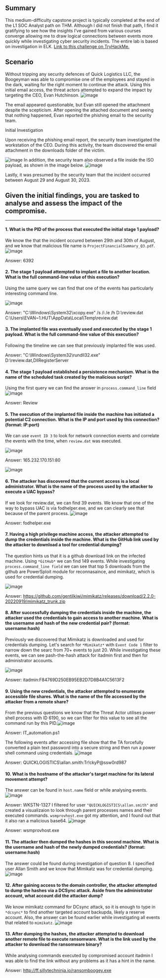 ## Summary 

This medium-difficulty capstone project is typically completed at the end of the L1 SOC Analyst path on THM. Although I did not finish that path, I find it gratifying to see how the insights I’ve gained from various courses converge allowing me to draw logical connections between events more quickly while investigating cyber security incidents. The entire lab is based on investigation in ELK. <a href="https://tryhackme.com/room/boogeyman3" target="_blank" rel="noopener noreferrer">Link to this challenge on TryHackMe.</a>

## Scenario

Without tripping any security defences of Quick Logistics LLC, the Boogeyman was able to compromise one of the employees and stayed in the dark, waiting for the right moment to continue the attack. Using this initial email access, the threat actors attempted to expand the impact by targeting the CEO, Evan Hutchinson. 
![image](https://github.com/user-attachments/assets/631193b7-4b0f-435d-80e0-d63dd02f9a30)

The email appeared questionable, but Evan still opened the attachment despite the scepticism. After opening the attached document and seeing that nothing happened, Evan reported the phishing email to the security team.

Initial Investigation

Upon receiving the phishing email report, the security team investigated the workstation of the CEO. During this activity, the team discovered the email attachment in the downloads folder of the victim.

![image](https://github.com/user-attachments/assets/3794c48f-1ae5-48a6-b54a-e8c475ab9df7)
In addition, the security team also observed a file inside the ISO payload, as shown in the image below.
![image](https://github.com/user-attachments/assets/f3be4152-5bf0-4225-906a-fc01371a0b36)

Lastly, it was presumed by the security team that the incident occurred between August 29 and August 30, 2023.

## Given the initial findings, you are tasked to analyse and assess the impact of the compromise.

---

#### 1. What is the PID of the process that executed the initial stage 1 payload?

We know the that the incident occured between 29th and 30th of August, and we know that malicious file name is `ProjectFinancialSummary_Q3.pdf`. 
![image](https://github.com/user-attachments/assets/86690089-b95e-44a3-8c87-cb6618be09aa)

Answer: 6392

#### 2. The stage 1 payload attempted to implant a file to another location. What is the full command-line value of this execution?

Using the same query we can find that one of the events has particularly interesting command line.

![image](https://github.com/user-attachments/assets/cb8da41a-25d2-46db-9689-0d8ac42f924c)

Answer: "C:\Windows\System32\xcopy.exe" /s /i /e /h D:\review.dat C:\Users\EVAN~1.HUT\AppData\Local\Temp\review.dat

#### 3. The implanted file was eventually used and executed by the stage 1 payload. What is the full command-line value of this execution?

Following the timeline we can see that previously implanted file was used.

Answer: "C:\Windows\System32\rundll32.exe" D:\review.dat,DllRegisterServer

#### 4. The stage 1 payload established a persistence mechanism. What is the name of the scheduled task created by the malicious script?

Using the first query we can find the answer in `process.command_line` field![image](https://github.com/user-attachments/assets/4643df1f-d0f5-4302-8d38-f06d98aabfb8)

Answer: Review

#### 5. The execution of the implanted file inside the machine has initiated a potential C2 connection. What is the IP and port used by this connection? (format: IP:port)

We can use `event ID 3` to look for network connection events and correlate the events with the time, when `review.dat` was executed.

![image](https://github.com/user-attachments/assets/e0eb6ac9-4387-46bf-ae09-f27560d73620)

Answer: 165.232.170.151:80

![image](https://github.com/user-attachments/assets/70f428c3-252f-4370-8ad4-cb25c8ff67b7)

#### 6. The attacker has discovered that the current access is a local administrator. What is the name of the process used by the attacker to execute a UAC bypass?

If we look for review.dat, we can find 39 events. We know that one of the way to bypass UAC is via fodhelper.exe, and we can clearly see that because of the parent process.
![image](https://github.com/user-attachments/assets/307c9322-00fb-4acd-ab1d-c7e4aa55c5b6)

Answer: fodhelper.exe

#### 7. Having a high privilege machine access, the attacker attempted to dump the credentials inside the machine. What is the GitHub link used by the attacker to download a tool for credential dumping?

The question hints us that it is a github download link on the infected machine. Using `*GitHub*` we can find 149 events. While investigating `process.command_line field` we can see that top 5 downloads from the github are PowerSploit module for reconnasaince, and mimikatz, which is used for credential dumping.
   
![image](https://github.com/user-attachments/assets/a72ccb8b-25ac-40c5-806f-0dcd8ee50594)

Answer: https://github.com/gentilkiwi/mimikatz/releases/download/2.2.0-20220919/mimikatz_trunk.zip

#### 8. After successfully dumping the credentials inside the machine, the attacker used the credentials to gain access to another machine. What is the username and hash of the new credential pair? (format: username:hash)

Previously we discovered that Mimikatz is downloaded and used for credentials dumping. Let's search for `*Mimikatz*` with `Event Code 1` filter to narrow down the searc from 70+ events to just 20. While investigating these events, we can see pash-the-hash attack for itadmin first and then for administrator accounts.

![image](https://github.com/user-attachments/assets/6ae0c113-ca68-40ba-a9bb-53806d726b39)

Answer: itadmin:F84769D250EB95EB2D7D8B4A1C5613F2

#### 9. Using the new credentials, the attacker attempted to enumerate accessible file shares. What is the name of the file accessed by the attacker from a remote share?

From the previous questions we know that the Threat Actor utilises power shell process with ID 6190, so we can filter for this value to see all the command run by this PID.![image](https://github.com/user-attachments/assets/1a7edf78-49dc-48bc-9f6c-fa8a1c5331b1)

Answer: IT_automation.ps1

The following events after accessing file show that the TA forcefully converted a plain text password into a secure string and then run a power shell command using credentials.
![image](https://github.com/user-attachments/assets/7ab645e4-4e76-49da-bd35-fe5db52aad75)

Answer: QUICKLOGISTICS\allan.smith:Tr!ckyP@ssw0rd987

#### 10. What is the hostname of the attacker's target machine for its lateral movement attempt?
The answer can be found in `host.name` field or while analysing events.
![image](https://github.com/user-attachments/assets/9ec0cfee-b36c-4609-a74d-e0cb68c33a59)

Answer: WKSTN-1327
I filtered for user `"QUICKLOGISTICS\allan.smith"` and created a visualizaion to look through parent processes names and their executed commands. `wsmprovhost.exe` got my attention, and I found out that it also ran a malicious base64.
![image](https://github.com/user-attachments/assets/c452dcad-c316-4ddb-a019-cd981da8b34d)

Answer: wsmprovhost.exe 

#### 11. The attacker then dumped the hashes in this second machine. What is the username and hash of the newly dumped credentials? (format: username:hash)

The answer could be found during investigation of question 8. I specified user Allan Smith and we know that Mimikatz was for credential dumping.
![image](https://github.com/user-attachments/assets/6f8a2294-60da-4b5c-b28b-276570bd0b15)

#### 12. After gaining access to the domain controller, the attacker attempted to dump the hashes via a DCSync attack. Aside from the administrator account, what account did the attacker dump?
We know mimikatz command for DCsync attack, so it is enough to type in `*dcsync*` to find another targeted account backupda, likely a reserve account. Also, the answer can be found earlier while investigating all events that related to `mimikatz`.
![image](https://github.com/user-attachments/assets/b0069be0-bc7b-49f8-ab44-f8581b889d6c)

#### 13. After dumping the hashes, the attacker attempted to download another remote file to execute ransomware. What is the link used by the attacker to download the ransomware binary?

While analysing commands executed by compromised account itadmin I was able to find the link without any problems as it has a hint in the name.

Answer: http://ff.sillytechninja.io/ransomboogey.exe


